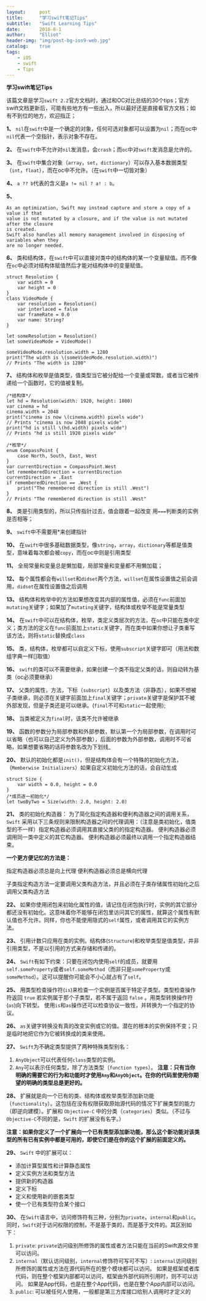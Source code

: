 ```yaml
---
layout:     post
title:      "学习swift笔记Tips"
subtitle:   "Swift Learning Tips"
date:       2016-8-1
author:     "Elliot"
header-img: "img/post-bg-ios9-web.jpg"
catalog:    true
tags:
    - iOS
    - swift
    - Tips
---
```


**学习swift笔记Tips**

该篇文章是学习`swift 2.2`官方文档时，通过和OC对比总结的30个tips；官方swift文档更新后，可能有些地方有一些出入，所以最好还是直接看官方文档；如有不到位的地方，欢迎指正；

**1、** `nil`在`swift`中是一个确定的对象，任何可选对象都可以设置为`nil`；而在oc中`nil`代表一个空指针，表示对象不存在。

**2、** 在`swift`中不允许对`nil`发消息，会`crash`；而`oc`中对`swift`发消息是允许的。

**3、** 在`swift`中集合对象（`array`，`set`，`dictionary`）可以存入基本数据类型（`int`，`float`），而在oc中不允许。（在`swift`中一切皆对象）

**4、** `a ?? b`代表的含义是`a != nil ? a! : b`。

**5、**

```objective_c
As an optimization, Swift may instead capture and store a copy of a value if that
value is not mutated by a closure, and if the value is not mutated after the closure
is created.
Swift also handles all memory management involved in disposing of variables when they
are no longer needed.
```

**6、** 类和结构体，在`swift`中可以直接对类中的结构体的某一个变量赋值。而不像在`oc`中必须对结构体赋值然后才能对结构体中的变量赋值。

```objective_c
struct Resolution {
    var width = 0
    var height = 0
}
class VideoMode {
    var resolution = Resolution()
    var interlaced = false
    var frameRate = 0.0
    var name: String?
}

let someResolution = Resolution()
let someVideoMode = VideoMode()

someVideoMode.resolution.width = 1280
print("The width is \(someVideoMode.resolution.width)")
// Prints "The width is 1280"
```

**7、** 结构体和枚举是值类型，值类型当它被分配给一个变量或常数，或者当它被传递给一个函数时，它的值被复制。

```objective_c
/*结构体*/
let hd = Resolution(width: 1920, height: 1080)
var cinema = hd
cinema.width = 2048
print("cinema is now \(cinema.width) pixels wide")
// Prints "cinema is now 2048 pixels wide"
print("hd is still \(hd.width) pixels wide")
// Prints "hd is still 1920 pixels wide"

/*枚举*/
enum CompassPoint {
    case North, South, East, West
}
var currentDirection = CompassPoint.West
let rememberedDirection = currentDirection
currentDirection = .East
if rememberedDirection == .West {
    print("The remembered direction is still .West")
}
// Prints "The remembered direction is still .West"
```

**8、** 类是引用类型的，所以只传指针过去，值会跟着一起改变 用`===`判断类的实例是否相等；

**9、** `swift`中不需要用*来创建指针

**10、** 在`swift`中很多基础数据类型，像`string`，`array`，`dictionary`等都是值类型，意味着每次都会被`copy`，而在oc中则是引用类型

**11、** 全局常量和变量总是懒加载，局部常量和变量都不用懒加载；

**12、** 每个属性都会有`willset`和`didset`两个方法，`willset`在属性设置值之前会调用，`didset`在属性设置值之后调用

**13、** 结构体和枚举中的方法如果想改变其内部的属性值，必须在`func`前面加`mutating`关键字；如果加了`mutating`关键字，结构体或枚举不能是常量类型

**14、** 在`swift`中可以在结构体，枚举，类定义类层次的方法，在`oc`中只能在类中定义；类方法的定义在`func`前面加上`static`关键字，而在类中如果你想让子类重写该方法，则将`static`替换成`class`

**15、** 类，结构体，枚举都可以自定义下标，使用`subscript`关键字即可（用法和数组字典一样[]取值）

**16、** `swift`的类可以不需要继承，如果创建一个类不指定父类的话，则自动转为基类（oc必须要继承）

**17、** 父类的属性，方法，下标（`subscript`）以及类方法（非静态），如果不想被子类继承，则必须在关键字前面加上`final`关键字；`private`关键字是保护其不被外部发现，但是子类还是可以继承。(`final`不可和`static`一起使用);

**18、** 当类被定义为`final`时，该类不允许被继承

**19、** 函数的参数分为局部参数和外部参数，默认第一个为局部参数，在调用时可以省略（也可以自己定义为外部参数），后面的参数为外部参数，调用时不可省略，如果想要省略的话将参数名改为下划线_

**20、** 默认的初始化都是`init()`，但是结构体会有一个特殊的初始化方法，（`Memberwise Initializers`）如果自定义初始化方法的话，会自动生成

```objective_c
struct Size {
    var width = 0.0, height = 0.0
}
/*成员逐一初始化*/
let twoByTwo = Size(width: 2.0, height: 2.0)
```

**21、** 类的初始化构造器： 为了简化指定构造器和便利构造器之间的调用关系，`Swift` 采用以下三条规则来限制构造器之间的代理调用：（注意是类初始化，值类型的不一样）指定构造器必须调用其直接父类的的指定构造器。 便利构造器必须调用同一类中定义的其它构造器。 便利构造器必须最终以调用一个指定构造器结束。

**一个更方便记忆的方法是：**

指定构造器必须总是向上代理 便利构造器必须总是横向代理

子类指定构造方法一定要调用父类构造方法，并且必须在子类存储属性初始化之后调用父类构造方法

**22、** 如果你使用闭包来初始化属性的值，请记住在闭包执行时，实例的其它部分都还没有初始化。这意味着你不能够在闭包里访问其它的属性，就算这个属性有默认值也不允许。同样，你也不能使用隐式的`self`属性，或者调用其它的实例方法。

**23、** 引用计数只应用在类的实例。结构体(`Structure`)和枚举类型是值类型，并非引用类型，不是以引用的方式来存储和传递的。

**24、** `Swift`有如下约束：只要在闭包内使用`self`的成员，就要用`self.someProperty`或者`self.someMethod`（而非只是`somePropert`y或`someMethod`）。这可以提醒你可能会不小心就占有了`self`。

**25、** 用类型检查操作符(`is`)来检查一个实例是否属于特定子类型。类型检查操作符返回 `true` 若实例属于那个子类型，若不属于返回 `false` 。用类型转换操作符(`as`)向下转型。 使用`is`和`as`操作还可以检查协议一致性，并转换为一个指定的协议。

**26、** `as`关键字转换没有真的改变实例或它的值。潜在的根本的实例保持不变；只是临时地把它作为它被转换成的类来使用。

**27、** `Swift`为不确定类型提供了两种特殊类型别名：

1. `AnyObject`可以代表任何`class`类型的实例。
2. `Any`可以表示任何类型，除了方法类型（`function types`）。
**注意：只有当你明确的需要它的行为和功能时才使用`Any`和`AnyObject`。在你的代码里使用你期望的明确的类型总是更好的。**

**28、** 扩展就是向一个已有的类、结构体或枚举类型添加新功能（`functionality`）。这包括在没有权限获取原始源代码的情况下扩展类型的能力（即逆向建模）。扩展和 `Objective-C` 中的分类（`categories`）类似。（不过与`Objective-C`不同的是，`Swift` 的扩展没有名字。）

**注意：如果你定义了一个扩展向一个已有类型添加新功能，那么这个新功能对该类型的所有已有实例中都是可用的，即使它们是在你的这个扩展的前面定义的。**

**29、** `Swift` 中的扩展可以：

- 添加计算型属性和计算静态属性
- 定义实例方法和类型方法
- 提供新的构造器
- 定义下标
- 定义和使用新的嵌套类型
- 使一个已有类型符合某个接口

**30、** 在`Swift`语言中，访问修饰符有三种，分别为`private`，`internal`和`public`。同时，`Swift`对于访问权限的控制，不是基于类的，而是基于文件的。其区别如下：

1. `private`: `private`访问级别所修饰的属性或者方法只能在当前的Swift源文件里可以访问。
2. `internal`（默认访问级别，`internal`修饰符可写可不写）: `internal`访问级别所修饰的属性或方法在源代码所在的整个模块都可以访问。 如果是框架或者库代码，则在整个框架内部都可以访问，框架由外部代码所引用时，则不可以访问。 如果是App代码，也是在整个App代码，也是在整个App内部可以访问。
3. `public`: 可以被任何人使用，一般都是第三方库接口给别人调用时才定义的
